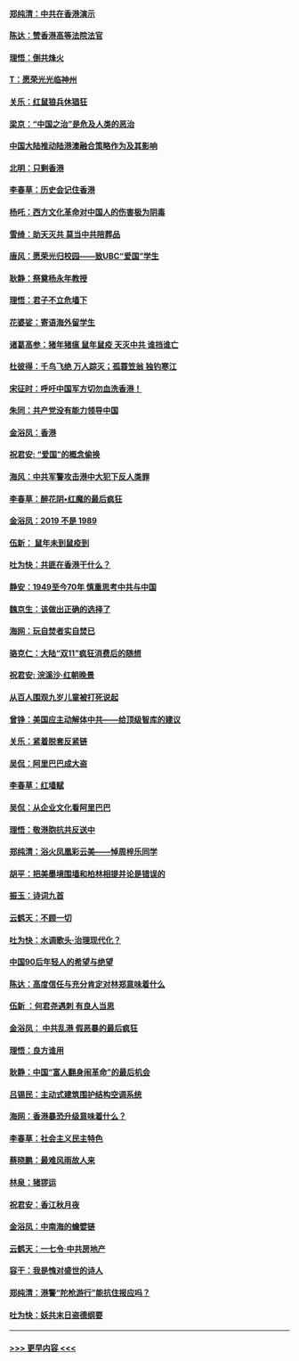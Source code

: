 #### [郑纯清：中共在香港演示](../pages/nsc993/n11670539.md?t=11212211) 
#### [陈达：赞香港高等法院法官](../pages/nsc993/n11669542.md?t=11212211) 
#### [理悟：倒共烽火](../pages/nsc993/n11668844.md?t=11212211) 
#### [T：愿荣光光临神州](../pages/nsc993/n11668421.md?t=11212211) 
#### [关乐：红鼠狼兵休猖狂](../pages/nsc993/n11668378.md?t=11212211) 
#### [梁京：“中国之治”是危及人类的恶治](../pages/nsc993/n11668328.md?t=11212211) 
#### [中国大陆推动陆港澳融合策略作为及其影响](../pages/nsc993/n11668157.md?t=11212211) 
#### [北明：只剩香港](../pages/nsc993/n11668002.md?t=11212211) 
#### [李春草：历史会记住香港](../pages/nsc993/n11667927.md?t=11212211) 
#### [杨吒：西方文化革命对中国人的伤害极为阴毒](../pages/nsc993/n11664521.md?t=11212211) 
#### [雪绮：助天灭共 莫当中共陪葬品](../pages/nsc993/n11662650.md?t=11212211) 
#### [唐风：愿荣光归校园——致UBC“爱国”学生](../pages/nsc993/n11662194.md?t=11212211) 
#### [耿静：祭奠杨永年教授](../pages/nsc993/n11662514.md?t=11212211) 
#### [理悟：君子不立危墙下](../pages/nsc993/n11662172.md?t=11212211) 
#### [花婆娑：寄语海外留学生](../pages/nsc993/n11662121.md?t=11212211) 
#### [诸葛高参：猪年猪瘟 鼠年鼠疫 天灭中共 谁挡谁亡](../pages/nsc993/n11661980.md?t=11212211) 
#### [杜彼得：千鸟飞绝 万人踪灭；孤蓑笠翁 独钓寒江](../pages/nsc993/n11661170.md?t=11212211) 
#### [宋征时：呼吁中国军方切勿血洗香港！](../pages/nsc993/n11415318.md?t=11212211) 
#### [朱同：共产党没有能力领导中国](../pages/nsc993/n11660421.md?t=11212211) 
#### [金浴凤：香港](../pages/nsc993/n11660419.md?t=11212211) 
#### [祝君安: “爱国”的概念偷换](../pages/nsc993/n11659706.md?t=11212211) 
#### [海风：中共军警攻击港中大犯下反人类罪](../pages/nsc993/n11659632.md?t=11212211) 
#### [李春草：醉花阴•红魔的最后疯狂](../pages/nsc993/n11659287.md?t=11212211) 
#### [金浴凤：2019 不是 1989](../pages/nsc993/n11657663.md?t=11212211) 
#### [伍新： 鼠年未到鼠疫到](../pages/nsc993/n11655098.md?t=11212211) 
#### [吐为快：共匪在香港干什么？](../pages/nsc993/n11654891.md?t=11212211) 
#### [静安：1949至今70年 慎重思考中共与中国](../pages/nsc993/n11651244.md?t=11212211) 
#### [魏京生：该做出正确的选择了](../pages/nsc993/n11653084.md?t=11212211) 
#### [海网：玩自焚者实自焚已](../pages/nsc993/n11652423.md?t=11212211) 
#### [骆克仁：大陆“双11”疯狂消费后的随想](../pages/nsc993/n11652305.md?t=11212211) 
#### [祝君安: 浣溪沙·红朝晚景](../pages/nsc993/n11652258.md?t=11212211) 
#### [从百人围观九岁儿童被打死说起](../pages/nsc993/n11651030.md?t=11212211) 
#### [曾铮：美国应主动解体中共——给顶级智库的建议](../pages/nsc993/n11649888.md?t=11212211) 
#### [关乐：紧着脱套反紧链](../pages/nsc993/n11649069.md?t=11212211) 
#### [吴侃：阿里巴巴成大盗](../pages/nsc993/n11645523.md?t=11212211) 
#### [李春草：红墙赋](../pages/nsc993/n11646389.md?t=11212211) 
#### [吴侃：从企业文化看阿里巴巴](../pages/nsc993/n11645476.md?t=11212211) 
#### [理悟：敬港胞抗共反送中](../pages/nsc993/n11645466.md?t=11212211) 
#### [郑纯清：浴火凤凰彩云美——悼周梓乐同学](../pages/nsc993/n11645155.md?t=11212211) 
#### [胡平：把美墨境围墙和柏林相提并论是错误的](../pages/nsc993/n11645134.md?t=11212211) 
#### [振玉：诗词九首](../pages/nsc993/n11644081.md?t=11212211) 
#### [云鹤天：不顾一切](../pages/nsc993/n11643508.md?t=11212211) 
#### [吐为快：水调歌头·治理现代化？](../pages/nsc993/n11643485.md?t=11212211) 
#### [中国90后年轻人的希望与绝望](../pages/nsc993/n11642317.md?t=11212211) 
#### [陈达：高度信任与充分肯定对林郑意味着什么](../pages/nsc993/n11641441.md?t=11212211) 
#### [伍新 ：何君尧遇刺 有良人当思](../pages/nsc993/n11641503.md?t=11212211) 
#### [金浴凤： 中共乱港  假恶暴的最后疯狂](../pages/nsc993/n11641495.md?t=11212211) 
#### [理悟：良方谁用](../pages/nsc993/n11641463.md?t=11212211) 
#### [耿静：中国“富人翻身闹革命”的最后机会](../pages/nsc993/n11640655.md?t=11212211) 
#### [吕锡民：主动式建筑围护结构空调系统](../pages/nsc993/n11640168.md?t=11212211) 
#### [海网：香港暴恐升级意味着什么？](../pages/nsc993/n11635904.md?t=11212211) 
#### [李春草：社会主义民主特色](../pages/nsc993/n11634657.md?t=11212211) 
#### [蔡晓鹏：最难风雨故人来](../pages/nsc993/n11633145.md?t=11212211) 
#### [林泉：猪猡运](../pages/nsc993/n11631469.md?t=11212211) 
#### [祝君安：香江秋月夜](../pages/nsc993/n11631440.md?t=11212211) 
#### [金浴凤：中南海的蟾嬖链](../pages/nsc993/n11631290.md?t=11212211) 
#### [云鹤天：一七令·中共房地产](../pages/nsc993/n11630084.md?t=11212211) 
#### [容干：我是愧对盛世的诗人](../pages/nsc993/n11630059.md?t=11212211) 
#### [郑纯清：港警“陀枪游行”能抗住报应吗？](../pages/nsc993/n11629999.md?t=11212211) 
#### [吐为快：妖共末日盗德纲要](../pages/nsc993/n11628610.md?t=11212211) 

----
#### [ >>> 更早内容 <<< ](../indexes/nsc993-earlier.md)
